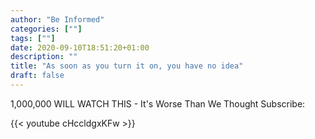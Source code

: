 ```yaml
---
author: "Be Informed"
categories: [""]
tags: [""]
date: 2020-09-10T18:51:20+01:00
description: ""
title: "As soon as you turn it on, you have no idea"
draft: false
---
```


1,000,000 WILL WATCH THIS - It's Worse Than We Thought
Subscribe: 

{{< youtube cHccldgxKFw >}}
